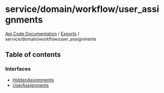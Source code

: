 # service/domain/workflow/user\_assignments
[Api Code Documentation](../README.md) / [Exports](../modules.md) / service/domain/workflow/user\_assignments

## Table of contents

### Interfaces

- [HiddenAssignments](../interfaces/service_domain_workflow_user_assignments.HiddenAssignments.md)
- [UserAssignments](../interfaces/service_domain_workflow_user_assignments.UserAssignments.md)
